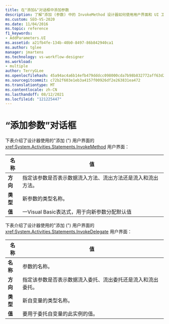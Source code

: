 ```yaml
---
title: 在"添加&"对话框中添加参数
description: 了解"添加 (参数) 中的 InvokeMethod 设计器如何使用用户界面和 UI 工作流设计器。
ms.custom: SEO-VS-2020
ms.date: 11/04/2016
ms.topic: reference
f1_keywords:
- AddParameters.UI
ms.assetid: a21fb4fe-134b-40b0-8497-86b842940ca1
ms.author: tglee
manager: jmartens
ms.technology: vs-workflow-designer
ms.workload:
- multiple
author: TerryGLee
ms.openlocfilehash: 45a94ac4a6b14efb479dddcc098000cda7b98b832772aff63d26507edea3d085
ms.sourcegitcommit: c72b2f603e1eb3a4157f00926df2e263831ea472
ms.translationtype: MT
ms.contentlocale: zh-CN
ms.lasthandoff: 08/12/2021
ms.locfileid: "121225447"
---
```

# <a name="add-parameters-and-add-arguments-dialog-boxes"></a>“添加参数”对话框

下表介绍了设计器使用的"添加 (") 用户界面的 <xref:System.Activities.Statements.InvokeMethod> 用户界面：

|名称|值|
|-|-|
|**方向**|指定该参数是否表示数据流入方法、流出方法还是流入和流出方法。|
|**类型**|新参数的类型名称。|
|**值**|一Visual Basic表达式，用于向新参数分配默认值|

下表介绍了设计器使用的"添加 (") 用户界面的 <xref:System.Activities.Statements.InvokeDelegate> 用户界面：

|名称|值|
|-|-|
|**名称**|参数的名称。|
|**方向**|指定该参数是否表示数据流入委托、流出委托还是流入和流出委托。|
|**类型**|新自变量的类型名称。|
|**值**|要用于委托自变量的此实例的值。|
